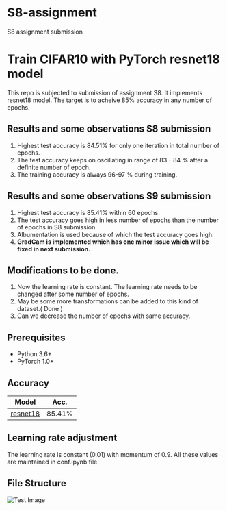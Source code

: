 # S8-assignment
S8 assignment submission

# Train CIFAR10 with PyTorch resnet18 model

This repo is subjected to submission of assignment S8. It implements resnet18 model. 
The target is to acheive 85% accuracy in any number of epochs.

## Results and some observations S8 submission
1. Highest test accuracy is 84.51% for only one iteration in total number of epochs.
2. The test accuracy keeps on oscillating in range of 83 - 84 % after a definite number of epoch.
3. The training accuracy is always 96-97 % during training.

## Results and some observations S9 submission
1. Highest test accuracy is 85.41% within 60 epochs. 
2. The test accuracy goes high in less number of epochs than the number of epochs in S8 submission.
3. Albumentation is used because of which the test accuracy goes high.
4. **GradCam is implemented which has one minor issue which will be fixed in next submission.**

## Modifications to be done.
1. Now the learning rate is constant. The learning rate needs to be changed after some number of epochs.
2. May be some more transformations can be added to this kind of dataset.( Done )
3. Can we decrease the number of epochs with same accuracy.

## Prerequisites
- Python 3.6+
- PyTorch 1.0+

## Accuracy
| Model             | Acc.        |
| ----------------- | ----------- |
| [resnet18](https://arxiv.org/abs/1512.03385)          | 85.41%      |


## Learning rate adjustment
The learning rate is constant (0.01) with momentum of 0.9. All these values are maintained in conf.ipynb file.

## File Structure
![Test Image](https://github.com/futartup/S8-assignment/blob/master/FS.png)


